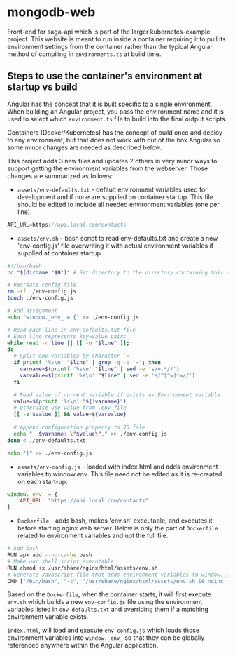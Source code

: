 # mongodb-web
Front-end for saga-api which is part of the larger kubernetes-example project.  This website is meant to run inside a container requiring it to pull its environment settings from the container rather than the typical Angular method of compiling in `environments.ts` at build time.

## Steps to use the container's environment at startup vs build

Angular has the concept that it is built specific to a single environment.  When building an Angular project, you pass the environment name and it is used to select which `environment.ts` file to build into the final output scripts. 

Containers (Docker/Kubernetes) has the concept of build once and deploy to any environment, but that does not work with out of the box Angular so some minor changes are needed as described below.

This project adds 3 new files and updates 2 others in very minor ways to support getting the environment variables from the webserver.  Those changes are summarized as follows:

* `assets/env-defaults.txt` - default environment variables used for development and if none are supplied on container startup.    This file should be edited to include all needed environment variables (one per line).

```js
API_URL=https://api.local.com/contacts
```

* `assets/env.sh` - bash script to read env-defaults.txt and create a new 'env-config.js' file overwriting it with actual environment variables if supplied at container startup

```bash
#!/bin/bash
cd "$(dirname "$0")" # Set directory to the directory containing this script

# Recreate config file
rm -rf ./env-config.js
touch ./env-config.js

# Add assignment 
echo "window._env_ = {" >> ./env-config.js

# Read each line in env-defaults.txt file
# Each line represents key=value pairs
while read -r line || [[ -n "$line" ]];
do
  # Split env variables by character `=`
  if printf '%s\n' "$line" | grep -q -e '='; then
    varname=$(printf '%s\n' "$line" | sed -e 's/=.*//')
    varvalue=$(printf '%s\n' "$line" | sed -e 's/^[^=]*=//')
  fi

  # Read value of current variable if exists as Environment variable
  value=$(printf '%s\n' "${!varname}")
  # Otherwise use value from .env file
  [[ -z $value ]] && value=${varvalue}
  
  # Append configuration property to JS file
  echo "  $varname: \"$value\"," >> ./env-config.js
done < ./env-defaults.txt

echo "}" >> ./env-config.js
```

* `assets/env-config.js` - loaded with index.html and adds environment variables to window._env_. This file need not be edited as it is re-created on each start-up.

```js
window._env_ = {
    API_URL: "https://api.local.com/contacts"
}
```

* `Dockerfile` - adds bash, makes 'env.sh' executable, and executes it before starting nginx web server.  Below is only the part of `Dockerfile` related to environment variables and not the full file.

```bash
# Add bash
RUN apk add --no-cache bash
# Make our shell script executable
RUN chmod +x /usr/share/nginx/html/assets/env.sh
# Generate Javascript file that adds environment variables to window._env_ when loaded by index.html, then start Nginx server
CMD ["/bin/bash", "-c", "/usr/share/nginx/html/assets/env.sh && nginx -g \"daemon off;\""]
```

Based on the `Dockerfile`, when the container starts, it will first execute `env.sh` which builds a new `env-config.js` file using the environment variables listed in `env-defaults.txt` and overriding them if a matching environment variable exists.

`index.html`, will load and execute `env-config.js` which loads those environment variables into `window._env_` so that they can be globally referenced anywhere within the Angular application.